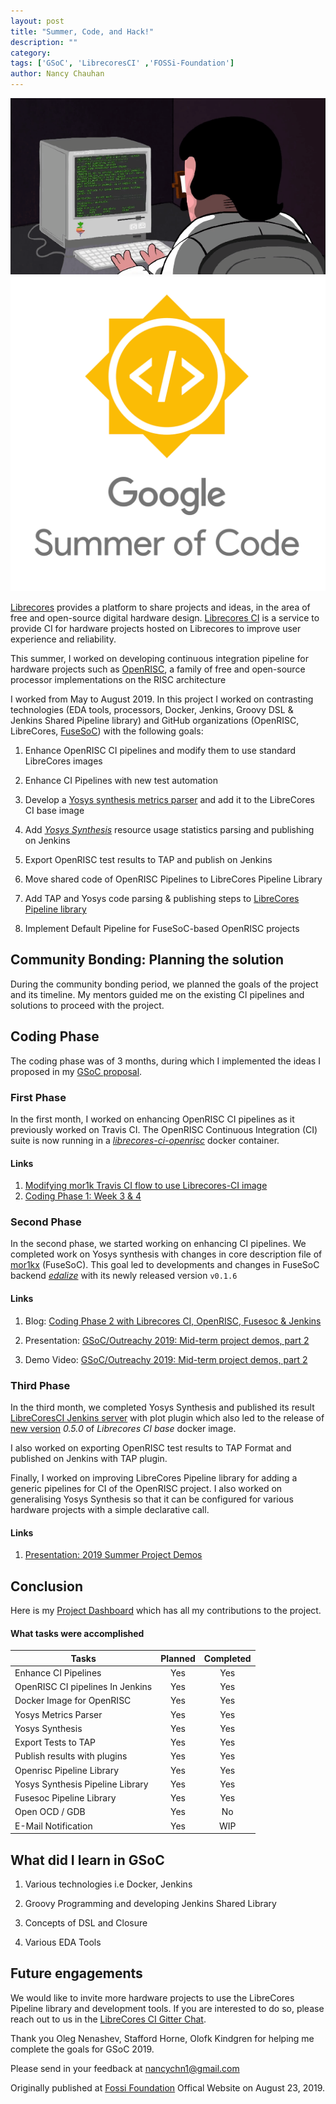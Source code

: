 ```yaml
---
layout: post
title: "Summer, Code, and Hack!"
description: ""
category:
tags: ['GSoC', 'LibrecoresCI' ,'FOSSi-Foundation']
author: Nancy Chauhan
---
```

<div class="row">
  <div class="image">
    <a href="/public/img/gsoc1.gif">
        <img alt="'Project metrics' tab" src="/public/img/gsoc1.gif" />
    </a>
  </div>
  <div class="image">
    <a href="/public/img/gsoc2.png">
        <img alt="'Project metrics' tab" src="/public/img/gsoc2.png" />
    </a>
  </div>
</div>

[Librecores][librecores] provides a platform to share projects and ideas, in the area of free and open-source digital hardware design. [Librecores CI][librecoresCI] is a service to provide CI for hardware projects hosted on Librecores to improve user experience and reliability.

This summer, I worked on developing continuous integration pipeline for hardware projects such as [OpenRISC][openrisc], a family of free and open-source processor implementations on the RISC architecture

I worked from May to August 2019. In this project I worked on contrasting technologies (EDA tools, processors, Docker, Jenkins, Groovy DSL & Jenkins Shared Pipeline library) and GitHub organizations (OpenRISC, LibreCores, [FuseSoC][fusesoc]) with the following goals:

1. Enhance OpenRISC CI pipelines and modify them to use standard LibreCores images

2. Enhance CI Pipelines with new test automation

3. Develop a [Yosys synthesis metrics parser][yosys-parser] and add it to the LibreCores CI base image

4. Add [_Yosys Synthesis_][yosys]  resource usage statistics parsing and publishing on Jenkins

5. Export OpenRISC test results to TAP and publish on Jenkins

6. Move shared code of OpenRISC Pipelines to LibreCores Pipeline Library

7. Add TAP and Yosys code parsing & publishing steps to [LibreCores Pipeline library][librecorespipelinelib]

8. Implement Default Pipeline for FuseSoC-based OpenRISC projects

## Community Bonding: Planning the solution

During the community bonding period, we planned the goals of the project and its timeline. My mentors guided me on the existing CI pipelines and solutions
to proceed with the project.

## Coding Phase

The coding phase was of 3 months, during which I implemented the ideas I proposed in my [GSoC proposal][proposal].

### First Phase

In the first month, I worked on enhancing OpenRISC CI pipelines as it previously worked on Travis CI. The OpenRISC Continuous Integration (CI) suite is now running in a [_librecores-ci-openrisc_][librecores-openrisc] docker container.

#### Links

1. [Modifying mor1k Travis CI flow to use Librecores-CI image][week2report]
2. [Coding Phase 1: Week 3 & 4][week4report]


### Second Phase

In the second phase, we started working on enhancing CI pipelines. We completed work on Yosys synthesis with changes in core description file of [mor1kx][mor1kx] (FuseSoC). This goal led to developments and changes in FuseSoC backend 
[_edalize_][edalize] with its newly released version ``v0.1.6 ``

#### Links

1. Blog: [Coding Phase 2 with Librecores CI, OpenRISC, Fusesoc & Jenkins][phase2report]

2. Presentation: [GSoC/Outreachy 2019: Mid-term project demos, part 2][midtermpresentation]

3. Demo Video: [GSoC/Outreachy 2019: Mid-term project demos, part 2][midtermdemo]

### Third Phase

In the third month, we completed Yosys Synthesis and published its result [LibreCoresCI Jenkins server][lcciopenrisc] with plot plugin which also led to the release of [new version][changelog] _0.5.0_ of _Librecores CI base_ docker image.

I also worked on exporting OpenRISC test results to TAP Format and published on Jenkins with TAP plugin.

Finally, I worked on improving LibreCores Pipeline library for adding a generic pipelines for CI of the OpenRISC project. I also worked on generalising Yosys Synthesis so that it can be configured for various hardware projects with a simple declarative call.

#### Links

1. [Presentation: 2019 Summer Project Demos][presentation]

## Conclusion

Here is my [Project Dashboard][dashboard] which has all my contributions to the project.

#### What tasks were accomplished


| Tasks                            | Planned | Completed |
| ---------------------------------|:-------:| :--------:|
| Enhance CI Pipelines             |   Yes   |    Yes    |
| OpenRISC CI pipelines In Jenkins |   Yes   |    Yes    |
| Docker Image for OpenRISC        |   Yes   |    Yes    |
| Yosys Metrics Parser             |   Yes   |    Yes    |
| Yosys Synthesis                  |   Yes   |    Yes    |
| Export Tests to TAP              |   Yes   |    Yes    |
| Publish results with plugins     |   Yes   |    Yes    |
| Openrisc Pipeline Library        |   Yes   |    Yes    |
| Yosys Synthesis Pipeline Library |   Yes   |    Yes    |
| Fusesoc Pipeline Library         |   Yes   |    Yes    |
| Open OCD / GDB                   |   Yes   |    No     |
| E-Mail Notification              |   Yes   |    WIP    |

## What did I learn in GSoC

1. Various technologies i.e Docker, Jenkins

2. Groovy Programming and developing Jenkins Shared Library

3. Concepts of DSL and Closure

4. Various EDA Tools

## Future engagements

We would like to invite more hardware projects to use the LibreCores Pipeline library and development tools.
If you are interested to do so, please reach out to us in the [LibreCores CI Gitter Chat](https://gitter.im/librecores/librecores-ci).

Thank you Oleg Nenashev, Stafford Horne, Olofk Kindgren for helping me complete the goals for GSoC 2019.

Please send in your feedback at nancychn1@gmail.com

Originally published at [Fossi Foundation][fossifoundation] Offical Website on August 23, 2019.

[fossifoundation]:https://fossi-foundation.org/2019/08/23/gsoc_LibrecoresCI_Report
[changelog]:https://github.com/librecores/docker-images/releases
[mor1kx]:https://github.com/openrisc/mor1kx
[edalize]:https://github.com/olofk/edalize
[librecores-openrisc]:https://github.com/librecores/docker-images/tree/master/librecores-ci-openrisc
[yosys]:http://www.clifford.at/yosys/
[librecorespipelinelib]:https://github.com/librecores/librecores-pipeline-lib
[yosys-parser]:https://github.com/librecores/docker-images/tree/master/librecores-ci
[fusesoc]: https://github.com/olofk/fusesoc
[openrisc]: https://openrisc.io/
[librecoresCI]: https://www.librecores.org/static/librecores-ci
[librecores]: https://www.librecores.org/
[proposal]: https://docs.google.com/document/d/1d0mIrLpU80IqB5oe4CvUz5H3bMR84tg0P99doWrovek/edit?usp=sharing
[phase2report]: http://nancychauhan.in/stories/2019/07/30/coding-phase2/
[week4report]: http://nancychauhan.in/stories/2019/06/28/gsoc-week3_4/
[week2report]: http://nancychauhan.in/stories/2019/06/08/gsoc-week1_2/
[lcciopenrisc]: https://ci.librecores.org/job/Projects/job/OpenRISC/
[dashboard]: https://github.com/orgs/librecores/projects/1
[presentation]: https://docs.google.com/presentation/d/10GbtgTQwdoZqCfPv5hhXnVffNXPT8BeGNx0H5PJAJuw/edit?usp=sharing
[midtermpresentation]: https://docs.google.com/presentation/d/1MyXM3xn0ZwbXyJpsaAi3q_CkBsdfXjbGQKcMuOk83i4/edit?usp=sharing
[midtermdemo]: https://www.youtube.com/watch?v=HlENuZZq7zc
